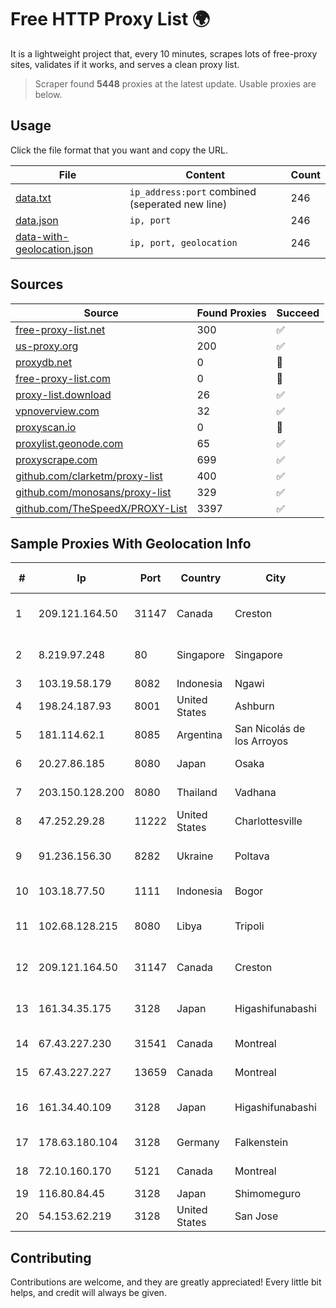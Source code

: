
# Free HTTP Proxy List 🌍

It is a lightweight project that, every 10 minutes, scrapes lots of free-proxy sites, validates if it works, and serves a clean proxy list.


> Scraper found **5448** proxies at the latest update. Usable proxies are below.

## Usage

Click the file format that you want and copy the URL.


|File|Content|Count|
|----|-------|-----|
|[data.txt](https://raw.githubusercontent.com/themiralay/Proxy-List-World/master/data.txt)|`ip_address:port` combined (seperated new line)|246|
|[data.json](https://raw.githubusercontent.com/themiralay/Proxy-List-World/master/data.json)|`ip, port`|246|
|[data-with-geolocation.json](https://raw.githubusercontent.com/themiralay/Proxy-List-World/master/data-with-geolocation.json)|`ip, port, geolocation`|246|

## Sources

|Source|Found Proxies|Succeed|
|------|-------------|-------|
|[free-proxy-list.net](https://free-proxy-list.net)|300|✅|
|[us-proxy.org](https://www.us-proxy.org)|200|✅|
|[proxydb.net](http://proxydb.net)|0|🚫|
|[free-proxy-list.com](https://free-proxy-list.com/?page=&port=&type%5B%5D=http&type%5B%5D=https&up_time=0&search=Search)|0|🚫|
|[proxy-list.download](https://www.proxy-list.download/HTTP)|26|✅|
|[vpnoverview.com](https://vpnoverview.com/privacy/anonymous-browsing/free-proxy-servers)|32|✅|
|[proxyscan.io](https://www.proxyscan.io)|0|🚫|
|[proxylist.geonode.com](https://proxylist.geonode.com/api/proxy-list?limit=300&page=1&sort_by=lastChecked&sort_type=desc&protocols=http,https)|65|✅|
|[proxyscrape.com](https://api.proxyscrape.com/v2/?request=displayproxies&protocol=http&timeout=10000&country=all&ssl=all&anonymity=all)|699|✅|
|[github.com/clarketm/proxy-list](https://raw.githubusercontent.com/clarketm/proxy-list/master/proxy-list-raw.txt)|400|✅|
|[github.com/monosans/proxy-list](https://raw.githubusercontent.com/monosans/proxy-list/main/proxies/http.txt)|329|✅|
|[github.com/TheSpeedX/PROXY-List](https://raw.githubusercontent.com/TheSpeedX/PROXY-List/master/http.txt)|3397|✅|


## Sample Proxies With Geolocation Info

|#|Ip|Port|Country|City|Internet Service Provider|
|-|--|----|-------|----|-------------------------|
|1|209.121.164.50|31147|Canada|Creston|TELUS Communications Inc.|
|2|8.219.97.248|80|Singapore|Singapore|Alibaba Cloud (Singapore) Private Limited|
|3|103.19.58.179|8082|Indonesia|Ngawi|BITSNET|
|4|198.24.187.93|8001|United States|Ashburn|Secured Servers LLC|
|5|181.114.62.1|8085|Argentina|San Nicolás de los Arroyos|INTERAIR|
|6|20.27.86.185|8080|Japan|Osaka|Microsoft Corporation|
|7|203.150.128.200|8080|Thailand|Vadhana|Internet Thailand Company Ltd|
|8|47.252.29.28|11222|United States|Charlottesville|Alibaba.com LLC|
|9|91.236.156.30|8282|Ukraine|Poltava|Limited Liability Company AVATOR ISP|
|10|103.18.77.50|1111|Indonesia|Bogor|PT Usaha Adi Sanggoro|
|11|102.68.128.215|8080|Libya|Tripoli|LTT Autonomous System, Tripoli Libya|
|12|209.121.164.50|31147|Canada|Creston|TELUS Communications Inc.|
|13|161.34.35.175|3128|Japan|Higashifunabashi|NTT PC Communications, Inc.|
|14|67.43.227.230|31541|Canada|Montreal|GloboTech Communications|
|15|67.43.227.227|13659|Canada|Montreal|GloboTech Communications|
|16|161.34.40.109|3128|Japan|Higashifunabashi|NTT PC Communications, Inc.|
|17|178.63.180.104|3128|Germany|Falkenstein|Hetzner Online GmbH|
|18|72.10.160.170|5121|Canada|Montreal|GloboTech Communications|
|19|116.80.84.45|3128|Japan|Shimomeguro|InfoSphere|
|20|54.153.62.219|3128|United States|San Jose|Amazon.com, Inc.|



## Contributing

Contributions are welcome, and they are greatly appreciated! Every
little bit helps, and credit will always be given.

